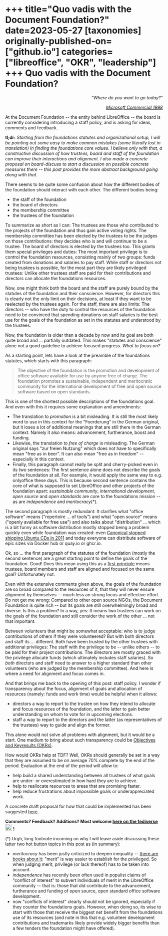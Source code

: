 ﻿+++
title="Quo vadis with the Document Foundation?"
date=2023-05-27
[taxonomies]
originally-published-on=["github.io"]
categories=["libreoffice", "OKR", "leadership"]
+++
Quo vadis with the Document Foundation?
=================================

<p style="text-align:right;"><em>"Where do you want to go today?"</em></p>
<p style="text-align:right;"><em><a href="https://www.youtube.com/watch?v=Jij5Nzh2Sj4">Microsoft Commercial 1998</a></em></p>

At the Document Foundation -- the entity behind LibreOffice -- the board is
currently considering introducing a staff policy, and is asking for ideas,
comments and feedback.

**tl;dr:** *Starting from the foundations statutes and organizational setup, I
will be pointing out some easy to make common mistakes (some literally lost in
translation) in finding the foundations core values. I believe only with that,
a constructive discussion of how trustees, board and staff of the foundation
can improve their interactions and alignment. I also made a concrete proposal
on board-discuss to start a discussion on possible concrete measures there --
this post provides the more abstract background going along with that.*

There seems to be quite some confusion about how the different bodies of the
foundation should interact with each other. The different bodies being:
 * the staff of the foundation
 * the board of directors
 * the membership committee
 * the trustees of the foundation

To summarize as short as I can: The trustees are those who contributed to the
projects of the foundation and thus gain active voting rights. The membership
committee has been elected by the trustees to be the judges on those
contributions: they decides who is and will continue to be a trustee. The board
of directors is elected by the trustees too. This grants them special
privileges and duties: The most important privilege is to control the
foundation resources, consisting mainly of two groups: funds created from
donations and salaries to pay staff. While staff or directors not being
trustees is possible, for the most part they are likely privileged trustees:
Unlike other trustees staff are paid for their contributions and directors can
allocate the foundations resources.

Now, one might think both the board and the staff are purely bound by the
statutes of the foundation and their conscience. However, for directors this is
clearly not the only limit on their decisions, at least if they want to be
reelected by the trustees again. For the staff, there are also limits: The
directors -- who have the duty to control the resources of the foundation need
to be convinced that spending donations on staff salaries is the best use for
the goals of the foundation as set in the statutes and understood by the
trustees.

Now, the foundation is older than a decade by now and its goal are both quite
broad and ... partially outdated. This makes "statutes and conscience" alone not
a good guideline to achieve focused progress. *What to focus on?*

As a starting point, lets have a look at the preamble of the foundations
statutes, which starts with this paragraph:

> The objective of the foundation is the promotion and development of office
> software available for use by anyone free of charge. The foundation promotes
> a sustainable, independent and meritocratic community for the international
> development of free and open source software based on open standards.

This is one of the shortest possible descriptions of the foundations goal. And
even with this it requires some explanation and amendments:

* The translation to _promotion_ is a bit misleading. It is still the most
  likely word to use in this context for the "Foerderung" in the German
  original, but it loses a lot of additional meanings that are still there in
  the German context. Namely it also means: advancement, furtherance, boost and
  funding.
* Likewise, the translation to _free of charge_ is misleading. The German
  original says "zur freien Nutzung" which does not have to specifically mean
  "free as in beer". It can also mean "free as in freedom" -- especially in
  this context.
* Finally, this paragraph cannot really be split and cherry-picked even in its
  two sentences: The first sentence alone does not describe the goals of the
  foundation at all. For example, it would apply the same way to e.g.  onlyoffice
  these days. This is because second sentence contains the core of what is
  supposed to set LibreOffice and other projects of the foundation apart:
  _sustainable community_, _international development_, _open source_ and _open
  standards_ are core to the foundations mission -- as are _independence_ and
  _meritocracy_(*).

The second paragraph is mostly redundant: It clarifies what "office software"
means ("repertoire ... of tools") and what "open source" means ("openly
available for free use") and also talks about "distribution" ... which is a bit
funny as software distribution mostly stopped being a problem quickly even
while foundation was created: even [Canonical stopped shipping Ubuntu CDs in
2011](https://canonical.com/blog/shipit-comes-to-an-end) and today everyone can
distribute software of epic sizes via Docker hub or quay.io or ghcr.io.

Ok, so ... the first paragraph of the statutes of the foundation (mostly the
second sentence) are a great starting point to define the goals of the
foundation. Good! Does this mean using this as a [first
principle](https://en.wikipedia.org/wiki/First_principle) means trustees, board
members and staff are aligned and focused on the same goal? Unfortunately not.

Even with the extensive comments given above, the goals of the foundation are
so broad compared to the resources of it, that they will never ensure alignment
by themselves -- much less an strong focus and effective effort. Do not get me
wrong: Compared to other open source NGOs, the Document Foundation is quite
rich -- but its goals are still overwhelmingly broad and diverse. Is this a
problem? In a way, yes: It means two trustees can work on the goals of the
foundation and still consider the work of the other ... not that important.

Between volunteers that might be somewhat acceptable: who is to judge
contributions of others if they were volunteered? But with both directors and
staff its ... different. Both have been trusted by the other trustees with
additional privileges: The staff with the privilege to be -- unlike others --
to be paid for their project contributions. The directors are mostly graced
with the privilege allocate funds (which ultimately includes staff salaries).
So _both_ directors and staff need to answer to a higher standard than other
volunteers (who are judged by the membership committee). And here is where a
need for alignment and focus comes in.

And that brings me back to the opening of this post: staff policy. I wonder if
transparency about the focus, alignment of goals and allocation of resources
(namely: funds and work time) would be helpful when it allows:
* directors a way to report to the trustee on how they intend to allocate and
  focus resources of the foundation, and the latter to gain better
  understanding on whom to vote for in upcoming elections.
* staff a way to report to the directors and the latter (as representatives of
  the trustees) way to guide and align the former.

This alone would not solve all problems with alignment, but it would be a
start. One medium to bring about such transparency could be [Objectives and
Keyresults (OKRs)](https://en.wikipedia.org/wiki/Objectives_and_key_results).

How would OKRs help at TDF? Well, OKRs should generally be set in a way that
they are assumed to be on average 70% complete by the end of the period.
Evaluation at the end of the period will allow to:
* help build a shared understanding between all trustees of what goals are
  under- or overestimated in how hard they are to achieve.
* help to reallocate resources to areas that are promising faster.
* help reduce frustrations about impossible goals or underappreciated work.

A concrete draft proposal for how that could be implemented has been suggested
[here](https://community.documentfoundation.org/t/asking-your-input/9543/4?u=sweetshark).

**Comments? Feedback? Additions? Most welcome [here on the fediverse](https://chaos.social/@Sweetshark/110787323464201803)** <img style="width:1.5em" src="/img/gh/mastodon.svg"/> **!**

(*) Urgh, long footnote incoming on why I will leave aside discussing these latter two hot button topics in this post as (in summary):

* _meritocracy_ has been justly criticized to deepen inequality -- [there are
  books about it](https://bookwyrm.social/book/508177/s/the-meritocracy-trap):
  "merit" is way easier to establish for the privileged. So when judging merit,
  privilege (or lack thereof) has to be taken into account.
* _independence_ has recently been often used in populist claims of "conflict
  of interest" to subvert individuals of merit in the LibreOffice community --
  that is: those that did contribute to the advancement, furtherance and
  funding of open source, open standard office software development.
* now "conflicts of interest" clearly should not be ignored, especially if they
  counter the foundations goals. However, when doing so, its wise to start with
  those that receive the biggest net benefit from the foundations use of its
  resources (and note in this that e.g. volunteer development contributions and
  trademarks likely provide widely bigger benefits than a few tenders the
  foundation might have offered).
